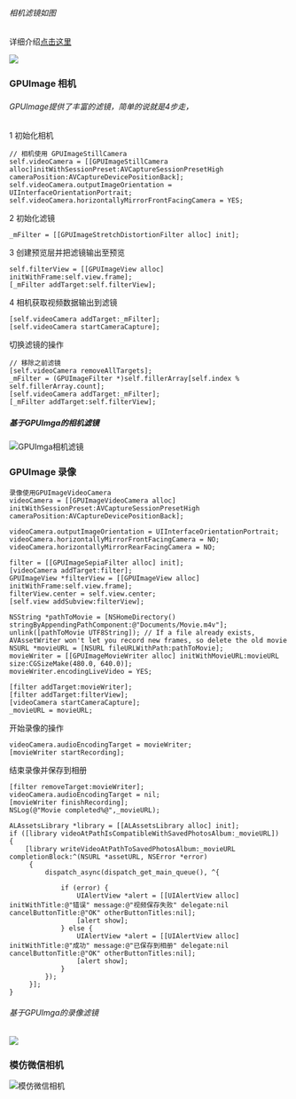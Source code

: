 
###### 相机滤镜如图

详细介绍[点击这里](http://kangbingbing.com/%E5%9F%BA%E4%BA%8EGPUImage%E7%9A%84%E7%9B%B8%E6%9C%BA%E6%BB%A4%E9%95%9C/)

![](https://ws1.sinaimg.cn/large/9e1008a3ly1fhvxgry8ukj20u01hcqag.jpg)



### GPUImage 相机

###### GPUImage提供了丰富的滤镜，简单的说就是4步走，

1 初始化相机
	
	// 相机使用 GPUImageStillCamera
	self.videoCamera = [[GPUImageStillCamera alloc]initWithSessionPreset:AVCaptureSessionPresetHigh cameraPosition:AVCaptureDevicePositionBack];
    self.videoCamera.outputImageOrientation = UIInterfaceOrientationPortrait;
    self.videoCamera.horizontallyMirrorFrontFacingCamera = YES;
	

2 初始化滤镜

	_mFilter = [[GPUImageStretchDistortionFilter alloc] init];

3 创建预览层并把滤镜输出至预览

	self.filterView = [[GPUImageView alloc] initWithFrame:self.view.frame];
	[_mFilter addTarget:self.filterView];

4 相机获取视频数据输出到滤镜

	[self.videoCamera addTarget:_mFilter];
	[self.videoCamera startCameraCapture];
	

切换滤镜的操作
	
	// 移除之前滤镜
	[self.videoCamera removeAllTargets];
    _mFilter = (GPUImageFilter *)self.fillerArray[self.index % self.fillerArray.count];
    [self.videoCamera addTarget:_mFilter];
    [_mFilter addTarget:self.filterView];
    
    
##### 基于GPUImga的相机滤镜

![GPUImga相机滤镜](https://ws1.sinaimg.cn/large/9e1008a3ly1fhvxinhp0og209o0h0e86.gif)



### GPUImage 录像

	录像使用GPUImageVideoCamera
	videoCamera = [[GPUImageVideoCamera alloc] initWithSessionPreset:AVCaptureSessionPresetHigh cameraPosition:AVCaptureDevicePositionBack];
    
    videoCamera.outputImageOrientation = UIInterfaceOrientationPortrait;
    videoCamera.horizontallyMirrorFrontFacingCamera = NO;
    videoCamera.horizontallyMirrorRearFacingCamera = NO;
    
    filter = [[GPUImageSepiaFilter alloc] init];
    [videoCamera addTarget:filter];
    GPUImageView *filterView = [[GPUImageView alloc] initWithFrame:self.view.frame];
    filterView.center = self.view.center;
    [self.view addSubview:filterView];
    
    NSString *pathToMovie = [NSHomeDirectory() stringByAppendingPathComponent:@"Documents/Movie.m4v"];
    unlink([pathToMovie UTF8String]); // If a file already exists, AVAssetWriter won't let you record new frames, so delete the old movie
    NSURL *movieURL = [NSURL fileURLWithPath:pathToMovie];
    movieWriter = [[GPUImageMovieWriter alloc] initWithMovieURL:movieURL size:CGSizeMake(480.0, 640.0)];
    movieWriter.encodingLiveVideo = YES;
    
    [filter addTarget:movieWriter];
    [filter addTarget:filterView];
    [videoCamera startCameraCapture];
    _movieURL = movieURL;
    
开始录像的操作

	videoCamera.audioEncodingTarget = movieWriter;
    [movieWriter startRecording];


结束录像并保存到相册

	[filter removeTarget:movieWriter];
    videoCamera.audioEncodingTarget = nil;
    [movieWriter finishRecording];
    NSLog(@"Movie completed%@",_movieURL);
    
    ALAssetsLibrary *library = [[ALAssetsLibrary alloc] init];
    if ([library videoAtPathIsCompatibleWithSavedPhotosAlbum:_movieURL])
    {
        [library writeVideoAtPathToSavedPhotosAlbum:_movieURL completionBlock:^(NSURL *assetURL, NSError *error)
         {
             dispatch_async(dispatch_get_main_queue(), ^{
                 
                 if (error) {
                     UIAlertView *alert = [[UIAlertView alloc] initWithTitle:@"错误" message:@"视频保存失败" delegate:nil cancelButtonTitle:@"OK" otherButtonTitles:nil];
                     [alert show];
                 } else {
                     UIAlertView *alert = [[UIAlertView alloc] initWithTitle:@"成功" message:@"已保存到相册" delegate:nil cancelButtonTitle:@"OK" otherButtonTitles:nil];
                     [alert show];
                 }
             });
         }];
    }
    
###### 基于GPUImga的录像滤镜

![](https://ws1.sinaimg.cn/large/9e1008a3ly1fhvxjo9v3sg209o0h0kjp.gif)


### 模仿微信相机
![模仿微信相机](https://ws1.sinaimg.cn/large/9e1008a3ly1fhvxht8p2wg209o0h07wo.gif)







